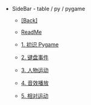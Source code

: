 - SideBar - table / py / pygame
  - [[Back]](../)
  - [ReadMe](./README)

  - [1. 初识 Pygame](./1.md)
  - [2. 键盘事件](./2.md)
  - [3. 人物运动](./3.md)
  - [4. 音效播放](./4.md)
  - [5. 相对运动](./5.md)